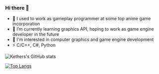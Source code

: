 ### Hi there 👋

<!--
**Kethers/Kethers** is a ✨ _special_ ✨ repository because its `README.md` (this file) appears on your GitHub profile.

Here are some ideas to get you started:

- 🔭 I’m currently working on ...
- 🌱 I’m currently learning ...
- 👯 I’m looking to collaborate on ...
- 🤔 I’m looking for help with ...
- 💬 Ask me about ...
- 📫 How to reach me: ...
- 😄 Pronouns: ...
- ⚡ Fun fact: ...
-->

- 🔭 I used to work as gameplay programmer at some top anime game incorporation
- 🌱 I’m currently learning graphics API, hoping to work as game engine developer in the future
- 🤔 I'm interested in computer graphics and game engine development
- ⚡ C/C++, C#, Python

![Kethers's GitHub stats](https://github-readme-stats.vercel.app/api?username=Kethers&show_icons=true&theme=tokyonight)

[![Top Langs](https://github-readme-stats.vercel.app/api/top-langs/?username=Kethers&hide=jupyter%20notebook&layout=compact&theme=tokyonight)](https://github.com/Kethers/github-readme-stats)
